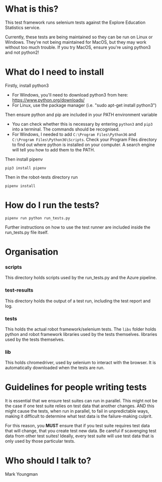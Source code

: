 # What is this?

This test framework runs selenium tests against the Explore Education Statistics service.

Currently, these tests are being maintained so they can be run on Linux or Windows. They're not being maintained for MacOS, but they may work without too much trouble. If you try MacOS, ensure you're using python3 and not python2!

# What do I need to install

Firstly, install python3
   * For Windows, you'll need to download python3 from here: https://www.python.org/downloads/
   * For Linux, use the package manager (i.e. "sudo apt-get install python3")

Then ensure python and pip are included in your PATH environment variable
   * You can check whether this is necessary by entering `python3` and `pip3` into a terminal. The commands should be recognised.
   * For Windows, I needed to add `C:\Program Files\Python36` and `C:\Program Files\Python36\Scripts`. Check your Program Files directory to find out where python is installed on your computer. A search engine will tell you how to add them to the PATH. 
   
Then install pipenv
```
pip3 install pipenv
```

Then in the robot-tests directory run
```
pipenv install
```

# How do I run the tests?

```
pipenv run python run_tests.py
```

Further instructions on how to use the test runner are included inside the run\_tests.py file itself.

# Organisation

### scripts
This directory holds scripts used by the run_tests.py and the Azure pipeline.

### test-results
This directory holds the output of a test run, including the test report and log.

### tests
This holds the actual robot framework/selenium tests. The `libs` folder holds python and robot framework libraries used by the tests themselves. libraries used by the tests themselves.

### lib
This holds chromedriver, used by selenium to interact with the browser. It is automatically downloaded when the tests are run.

# Guidelines for people writing tests

It is essential that we ensure test suites can run in parallel. This might not be the case if one test suite relies on test data that another changes. AND this might cause the tests, when run in parallel, to fail in unpredictable ways, making it difficult to determine what test data is the failure-making culprit.

For this reason, you **MUST** ensure that if you test suite requires test data that will change, that you create test new data. Be careful if scavenging test data from other test suites! Ideally, every test suite will use test data that is only used by those particular tests.

# Who should I talk to?

Mark Youngman
